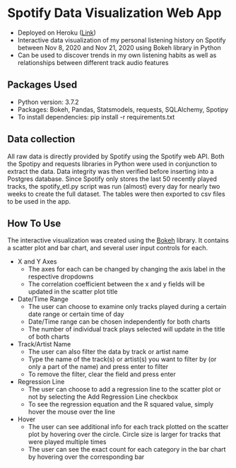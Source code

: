# Spotify Data Visualization Web App
* Deployed on Heroku (<a href=https://spotify-recent-tracks-viz.herokuapp.com/ target="_blank">Link</a>)
* Interactive data visualization of my personal listening history on Spotify between Nov 8, 2020 and Nov 21, 2020 using Bokeh library in Python
* Can be used to discover trends in my own listening habits as well as relationships between different track audio features 

## Packages Used
* Python version: 3.7.2
* Packages: Bokeh, Pandas, Statsmodels, requests, SQLAlchemy, Spotipy
* To install dependencies: pip install -r requirements.txt

## Data collection
All raw data is directly provided by Spotify using the Spotify web API. Both the Spotipy and requests libraries in Python were used in conjunction to extract the data. Data
integrity was then verified before inserting into a Postgres database. Since Spotify only stores the last 50 recently played tracks, the spotify_etl.py script was run (almost)
every day for nearly two weeks to create the full dataset. The tables were then exported to csv files to be used in the app.

## How To Use
The interactive visualization was created using the [Bokeh](https://bokeh.org/) library. It contains a scatter plot and bar chart, and several user input controls for each. 

* X and Y Axes
  * The axes for each can be changed by changing the axis label in the respective dropdowns
  * The correlation coefficient between the x and y fields will be updated in the scatter plot title
* Date/Time Range
  * The user can choose to examine only tracks played during a certain date range or certain time of day
  * Date/Time range can be chosen independently for both charts
  * The number of individual track plays selected will update in the title of both charts 
* Track/Artist Name
  * The user can also filter the data by track or artist name
  * Type the name of the track(s) or artist(s) you want to filter by (or only a part of the name) and press enter to filter
  * To remove the filter, clear the field and press enter
* Regression Line
  * The user can choose to add a regression line to the scatter plot or not by selecting the Add Regression Line checkbox
  * To see the regression equation and the R squared value, simply hover the mouse over the line
* Hover
  * The user can see additional info for each track plotted on the scatter plot by hovering over the circle. Circle size is larger for tracks that were played multiple times
  * The user can see the exact count for each category in the bar chart by hovering over the corresponding bar
  
